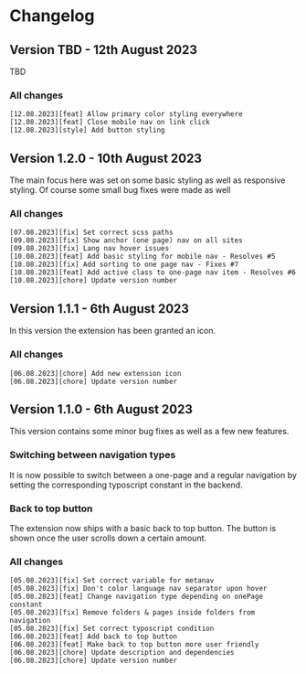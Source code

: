 Changelog
==============================================================
## Version TBD - 12th August 2023
TBD

### All changes
```
[12.08.2023][feat] Allow primary color styling everywhere
[12.08.2023][feat] Close mobile nav on link click
[12.08.2023][style] Add button styling
```

## Version 1.2.0 - 10th August 2023
The main focus here was set on some basic styling as well as responsive 
styling. Of course some small bug fixes were made as well

### All changes
```
[07.08.2023][fix] Set correct scss paths
[09.08.2023][fix] Show anchor (one page) nav on all sites
[09.08.2023][fix] Lang nav hover issues
[10.08.2023][feat] Add basic styling for mobile nav - Resolves #5
[10.08.2023][fix] Add sorting to one page nav - Fixes #7
[10.08.2023][feat] Add active class to one-page nav item - Resolves #6
[10.08.2023][chore] Update version number
```

## Version 1.1.1 - 6th August 2023
In this version the extension has been granted an icon.

### All changes
```
[06.08.2023][chore] Add new extension icon
[06.08.2023][chore] Update version number
```

## Version 1.1.0 - 6th August 2023
This version contains some minor bug fixes as well as a few new features. 

### Switching between navigation types
It is now possible to switch between a one-page and a regular navigation
by setting the corresponding typoscript constant in the backend.

### Back to top button
The extension now ships with a basic back to top button. The button is shown
once the user scrolls down a certain amount.

### All changes
```
[05.08.2023][fix] Set correct variable for metanav
[05.08.2023][fix] Don't color language nav separator upon hover
[05.08.2023][feat] Change navigation type depending on onePage constant
[05.08.2023][fix] Remove folders & pages inside folders from navigation
[05.08.2023][fix] Set correct typoscript condition
[06.08.2023][feat] Add back to top button
[06.08.2023][feat] Make back to top button more user friendly
[06.08.2023][chore] Update description and dependencies
[06.08.2023][chore] Update version number
```
